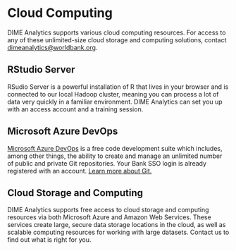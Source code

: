 # Cloud Computing

DIME Analytics supports various cloud computing resources. For access to any of these unlimited-size cloud storage and computing solutions, contact [dimeanalytics@worldbank.org](mailto:dimeanalytics@worldbank.org).

## RStudio Server

RSudio Server is a powerful installation of R that lives in your browser and is connected to our local Hadoop cluster, meaning you can process a lot of data very quickly in a familiar environment. DIME Analytics can set you up with an access account and a training session.

## Microsoft Azure DevOps

[Microsoft Azure DevOps](http://devops.azure.com) is a free code development suite which includes, among other things, the ability to create and manage an unlimited number of public and private Git repositories. Your Bank SSO login is already registered with an account. [Learn more about Git.](https://worldbank.github.io/dimeanalytics/git/)

## Cloud Storage and Computing

DIME Analytics supports free access to cloud storage and computing resources via both Microsoft Azure and Amazon Web Services. These services create large, secure data storage locations in the cloud, as well as scalable computing resources for working with large datasets. Contact us to find out what is right for you.
